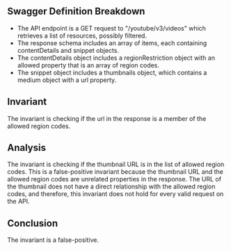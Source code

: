## Swagger Definition Breakdown
- The API endpoint is a GET request to "/youtube/v3/videos" which retrieves a list of resources, possibly filtered.
- The response schema includes an array of items, each containing contentDetails and snippet objects.
- The contentDetails object includes a regionRestriction object with an allowed property that is an array of region codes.
- The snippet object includes a thumbnails object, which contains a medium object with a url property.

## Invariant
The invariant is checking if the url in the response is a member of the allowed region codes.

## Analysis
The invariant is checking if the thumbnail URL is in the list of allowed region codes. This is a false-positive invariant because the thumbnail URL and the allowed region codes are unrelated properties in the response. The URL of the thumbnail does not have a direct relationship with the allowed region codes, and therefore, this invariant does not hold for every valid request on the API.

## Conclusion
The invariant is a false-positive.
